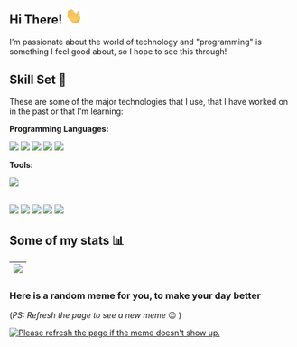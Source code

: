 ## Hi There! <img  src="https://raw.githubusercontent.com/ABSphreak/ABSphreak/master/gifs/Hi.gif" width="30px">
I’m passionate about the world of technology and "programming" is something I feel good about, so I hope to see this through!

  
  ## Skill Set :muscle:

These are some of the major technologies that I use, that I have worked on in the past or that I'm learning:

  
**Programming Languages:**

<img src="https://skillicons.dev/icons?i=python&theme=dark&perline=4" /> <img src="https://skillicons.dev/icons?i=lua&theme=dark&perline=4"> <img src="https://skillicons.dev/icons?i=javascript&theme=dark&perline=4"> <img src="https://skillicons.dev/icons?i=html&theme=dark&perline=4"> <img src="https://skillicons.dev/icons?i=css&theme=dark&perline=4">


**Tools:**

<img src="https://skillicons.dev/icons?i=vscode&theme=dark&perline=4">

  
  ##
  
  <div> 
  <a href="https://www.youtube.com/channel/UCvTUsY6ELIhS6NqE63BnBng" target="_blank"><img src="https://img.shields.io/badge/YouTube-FF0000?style=for-the-badge&logo=youtube&logoColor=white" target="_blank"></a>
  <a href="https://instagram.com/mourato5369" target="_blank"><img src="https://img.shields.io/badge/-Instagram-%23E4405F?style=for-the-badge&logo=instagram&logoColor=white" target="_blank"></a>
 	<a href="https://www.twitch.tv/rafamour" target="_blank"><img src="https://img.shields.io/badge/Twitch-9146FF?style=for-the-badge&logo=twitch&logoColor=white" target="_blank"></a>
 <a href="https://discord.gg/tSwywEvrqT" target="_blank"><img src="https://img.shields.io/badge/Discord-7289DA?style=for-the-badge&logo=discord&logoColor=white" target="_blank"></a> 
  <a href = "mailto:contactorafamour@gmail.com"><img src="https://img.shields.io/badge/-Gmail-%23333?style=for-the-badge&logo=gmail&logoColor=white" target="_blank"></a>
 <div> 
    
   ##
 
## Some of my stats :bar_chart:

<img src="https://github-readme-stats.vercel.app/api?username=rafael-mourato&show_icons=true&theme=great-gatsby&include_all_commits=true">|
|--|


     
### Here is a random meme for you, to make your day better
(*PS: Refresh the page to see a new meme* :wink: )

<a href="https://github.com/techytushar/random-memer"><img src='https://random-memer.herokuapp.com/' title="Meme" alt="Please refresh the page if the meme doesn't show up." height="400"></a>

